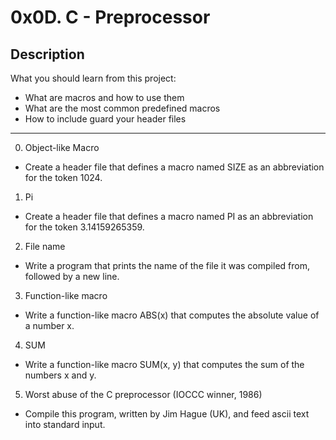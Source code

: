 # 0x0D. C - Preprocessor

## Description
What you should learn from this project:

* What are macros and how to use them
* What are the most common predefined macros
* How to include guard your header files

---

0. Object-like Macro
* Create a header file that defines a macro named SIZE as an abbreviation for the token 1024.


1. Pi
* Create a header file that defines a macro named PI as an abbreviation for the token 3.14159265359.


2. File name
* Write a program that prints the name of the file it was compiled from, followed by a new line.


3. Function-like macro
* Write a function-like macro ABS(x) that computes the absolute value of a number x.


4. SUM
* Write a function-like macro SUM(x, y) that computes the sum of the numbers x and y.


5. Worst abuse of the C preprocessor (IOCCC winner, 1986)
* Compile this program, written by Jim Hague (UK), and feed ascii text into standard input.






